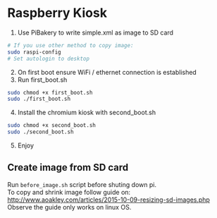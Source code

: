 # Raspberry Kiosk

1. Use PiBakery to write simple.xml as image to SD card

```bash
# If you use other method to copy image:
sudo raspi-config
# Set autologin to desktop
```

2. On first boot ensure WiFi / ethernet connection is established
3. Run first_boot.sh

```bash
sudo chmod +x first_boot.sh
sudo ./first_boot.sh
```

4. Install the chromium kiosk with second_boot.sh

```bash
sudo chmod +x second_boot.sh
sudo ./second_boot.sh
```

5. Enjoy

## Create image from SD card

Run `before_image.sh` script before shuting down pi.  
To copy and shrink image follow guide on: http://www.aoakley.com/articles/2015-10-09-resizing-sd-images.php  
Observe the guide only works on linux OS.
